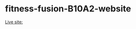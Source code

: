 # fitness-fusion-B10A2-website
[Live site:](https://ahasan2912.github.io/fitness-fusion-B10A2-website/)
